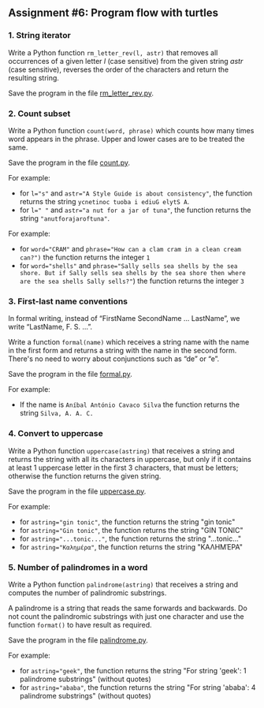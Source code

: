 ## Assignment #6: Program flow with turtles

### 1. String iterator 

Write a Python function `rm_letter_rev(l, astr)` that removes all occurrences of a given letter *l* (case sensitive) from the given string *astr* (case sensitive), reverses the order of the characters and return the resulting string.

Save the program in the file [rm_letter_rev.py](rm_letter_rev.py).

### 2. Count subset

Write a Python function `count(word, phrase)` which counts how many times word appears in the phrase. Upper and lower cases are to be treated the same.

Save the program in the file [count.py](count.py).

For example:

- for `l="s"` and `astr="A Style Guide is about consistency"`, the function
returns the string `ycnetinoc tuoba i ediuG elytS A`.
- for `l=" "` and `astr="a nut for a jar of tuna"`, the function returns the string
`"anutforajaroftuna"`.

For example:

- for `word="CRAM"` and `phrase="How can a clam cram in a clean cream can?")` the function returns the integer `1`
- for `word="shells"` and `phrase="Sally sells sea shells by the sea shore. But if Sally sells sea shells by the sea shore then where are the sea shells Sally sells?"`) the function returns the integer `3`

### 3. First-last name conventions

In formal writing, instead of “FirstName SecondName ... LastName”, we write “LastName, F. S. ...”. 

Write a function `formal(name)` which receives a string name with the name in the first form and returns a string with the name in the second form. There's no need to worry about conjunctions such as “de” or “e”.

Save the program in the file [formal.py](formal.py).

For example:

- If the name is `Aníbal António Cavaco Silva` the function returns the string `Silva, A. A. C.`

### 4. Convert to uppercase

Write a Python function `uppercase(astring)` that receives a string and returns the string with all its characters in uppercase, but only if it contains at least 1 uppercase letter in the first 3 characters, that must be letters; otherwise the function returns the given string.

Save the program in the file [uppercase.py](uppercase.py).

For example:

- for `astring="gin tonic"`, the function returns the string "gin tonic" 
- for `astring="Gin tonic"`, the function returns the string "GIN TONIC" 
- for `astring="...tonic..."`, the function returns the string "...tonic..." 
- for `astring="Καληµέρα"`, the function returns the string "ΚΑΛΗΜΈΡΑ"

### 5. Number of palindromes in a word

Write a Python function `palindrome(astring)` that receives a string and computes the number of palindromic substrings. 

A palindrome is a string that reads the same forwards and backwards. Do not count the palindromic substrings with just one character and use the function `format()` to have result as required.

Save the program in the file [palindrome.py](palindrome.py).

For example:

- for `astring="geek"`, the function returns the string "For string 'geek': 1 palindrome substrings" (without quotes)
- for `astring="ababa"`, the function returns the string "For string 'ababa': 4 palindrome substrings" (without quotes)
